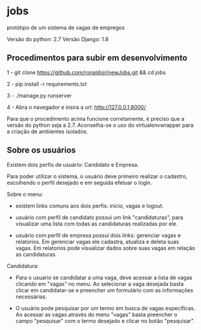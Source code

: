 # jobs
protótipo de um sistema de vagas de empregos


Versão do python: 2.7
Versão Django: 1.8


Procedimentos para subir em desenvolvimento
-------------------------------------------

1 - git clone https://github.com/ronaldojr/newJobs.git  && cd jobs

2 - pip install -r requirements.txt

3 - ./manage.py runserver

4 - Abra o navegador e insira a url: http://127.0.0.1:8000/

Para que o procedimento acima funcione corretamente, é preciso que a versão do python
seja a 2.7. Aconselha-se o uso do virtualenvwrapper para a criação de ambientes
isolados.


Sobre os usuários
-----------------

Existem dois perfis de usuário: Candidato e Empresa.

Para poder utilizar o sistema, o usuário deve primeiro realizar o cadastro,
escolhendo o perfil desejado e em seguida efetuar o login.


Sobre o menu:

- existem links comuns aos dois perfis: início, vagas e logout.

- usuário com perfíl de candidato possui um link "candidaturas", para 
visualizar uma lista com todas as candidaturas realizadas por ele.

- usuário com perfíl de empresa possuí dois links: gerenciar vagas e relatorios. 
Em gerenciar vagas ele cadastra, atualiza e deleta suas vagas. Em relatorios pode
visualizar dados sobre suas vagas em relação as candidaturas.


Candidatura:

- Para o usuario se candidatar a uma vaga, deve acessar a lista de vagas clicando
em "vagas" no menu. Ao selecionar a vaga desejada basta clicar em candidatar-se
e preencher um formulário com as informações necessárias.

- O usuário pode pesquisar por um termo em busca de vagas específicas. Ao acessar
as vagas através do menu "vagas" basta preencher o campo "pesquisar" com
o termo desejado e clicar no botão "pesquisar".








